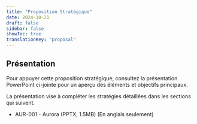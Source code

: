```yaml
---
title: "Proposition Stratégique"
date: 2024-10-21
draft: false
sidebar: false
showToc: true
translationKey: "proposal"
---
```


## Présentation

Pour appuyer cette proposition stratégique, consultez la présentation PowerPoint ci-jointe pour un aperçu des éléments et objectifs principaux.

La présentation vise à compléter les stratégies détaillées dans les sections qui suivent.

- <gcds-link href="https://gccloudone.blob.core.windows.net/aurora/AUR-002 - Aurora.pptx" download="AUR-001 - Aurora.pptx" type="application/pdf">AUR-001 - Aurora (PPTX, 1.5MB) (En anglais seulement)</gcds-link>
